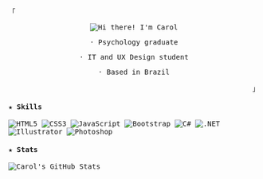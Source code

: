 <samp>

  <p align="left">「</p>
  <div align="center">
    <picture>
      <source media="(prefers-color-scheme: light)" srcset="https://readme-typing-svg.demolab.com?font=Consolas&weight=700&size=17&duration=1500&pause=500&color=1f2328&center=true&width=97&lines=Hi+there!;I'm+Carol">
      <source media="(prefers-color-scheme: dark)" srcset="https://readme-typing-svg.demolab.com?font=Consolas&weight=700&size=17&duration=1500&pause=500&color=f0f6fc&center=true&width=97&lines=Hi+there!;I'm+Carol">
      <img alt="Hi there! I'm Carol" src="https://readme-typing-svg.demolab.com?font=Consolas&weight=700&size=17&duration=1500&pause=500&color=1f2328&center=true&width=97&lines=Hi+there!;I'm+Carol">
    </picture>
    <p>· Psychology graduate</p>
    <p>· IT and UX Design student</p>
    <p>· Based in Brazil</p>
  </div>
  <p align="right">」</p>

  <h4>★ Skills</h4>
  <picture>
    <source media="(prefers-color-scheme: light)" srcset="https://img.shields.io/badge/html5-f0f6fc.svg?style=for-the-badge&logo=html5&logoColor=A477BB">
    <source media="(prefers-color-scheme: dark)" srcset="https://img.shields.io/badge/html5-black.svg?style=for-the-badge&logo=html5&logoColor=AF96F1">
    <img alt="HTML5" src="https://img.shields.io/badge/html5-f0f6fc.svg?style=for-the-badge&logo=html5&logoColor=A477BB">
  </picture>
  <picture>
    <source media="(prefers-color-scheme: light)" srcset="https://img.shields.io/badge/css3-f0f6fc.svg?style=for-the-badge&logo=css3&logoColor=A477BB">
    <source media="(prefers-color-scheme: dark)" srcset="https://img.shields.io/badge/css3-black.svg?style=for-the-badge&logo=css3&logoColor=AF96F1">
    <img alt="CSS3" src="https://img.shields.io/badge/css3-f0f6fc.svg?style=for-the-badge&logo=css3&logoColor=A477BB">
  </picture>
  <picture>
    <source media="(prefers-color-scheme: light)" srcset="https://img.shields.io/badge/javascript-f0f6fc.svg?style=for-the-badge&logo=javascript&logoColor=A477BB">
    <source media="(prefers-color-scheme: dark)" srcset="https://img.shields.io/badge/javascript-black.svg?style=for-the-badge&logo=javascript&logoColor=AF96F1">
    <img alt="JavaScript" src="https://img.shields.io/badge/javascript-f0f6fc.svg?style=for-the-badge&logo=javascript&logoColor=A477BB">
  </picture>
  <picture>
    <source media="(prefers-color-scheme: light)" srcset="https://img.shields.io/badge/bootstrap-f0f6fc.svg?style=for-the-badge&logo=bootstrap&logoColor=A477BB">
    <source media="(prefers-color-scheme: dark)" srcset="https://img.shields.io/badge/bootstrap-black.svg?style=for-the-badge&logo=bootstrap&logoColor=AF96F1">
    <img alt="Bootstrap" src="https://img.shields.io/badge/bootstrap-f0f6fc.svg?style=for-the-badge&logo=bootstrap&logoColor=A477BB">
  </picture>
  <picture>
    <source media="(prefers-color-scheme: light)" srcset="https://img.shields.io/badge/c%23-f0f6fc.svg?style=for-the-badge&logo=csharp&logoColor=A477BB">
    <source media="(prefers-color-scheme: dark)" srcset="https://img.shields.io/badge/c%23-black.svg?style=for-the-badge&logo=csharp&logoColor=AF96F1">
    <img alt="C#" src="https://img.shields.io/badge/c%23-f0f6fc.svg?style=for-the-badge&logo=csharp&logoColor=A477BB">
  </picture>
  <picture>
    <source media="(prefers-color-scheme: light)" srcset="https://img.shields.io/badge/.NET-f0f6fc?style=for-the-badge&logo=.net&logoColor=A477BB">
    <source media="(prefers-color-scheme: dark)" srcset="https://img.shields.io/badge/.NET-black?style=for-the-badge&logo=.net&logoColor=AF96F1">
    <img alt=".NET" src="https://img.shields.io/badge/.NET-f0f6fc?style=for-the-badge&logo=.net&logoColor=A477BB">
  </picture>
  <picture>
    <source media="(prefers-color-scheme: light)" srcset="https://img.shields.io/badge/illustrator-f0f6fc.svg?style=for-the-badge&logo=adobe%20illustrator&logoColor=A477BB">
    <source media="(prefers-color-scheme: dark)" srcset="https://img.shields.io/badge/illustrator-black.svg?style=for-the-badge&logo=adobe%20illustrator&logoColor=AF96F1">
    <img alt="Illustrator" src="https://img.shields.io/badge/illustrator-f0f6fc.svg?style=for-the-badge&logo=adobe%20illustrator&logoColor=A477BB">
  </picture>
  <picture>
    <source media="(prefers-color-scheme: light)" srcset="https://img.shields.io/badge/photoshop-f0f6fc.svg?style=for-the-badge&logo=adobe%20photoshop&logoColor=A477BB">
    <source media="(prefers-color-scheme: dark)" srcset="https://img.shields.io/badge/photoshop-black.svg?style=for-the-badge&logo=adobe%20photoshop&logoColor=AF96F1">
    <img alt="Photoshop" src="https://img.shields.io/badge/photoshop-f0f6fc.svg?style=for-the-badge&logo=adobe%20photoshop&logoColor=A477BB">
  </picture>

  <h4>★ Stats</h4>
  <picture>
    <source media="(prefers-color-scheme: light)" srcset="https://pixel-profile.vercel.app/api/github-stats?username=croldrte&screen_effect=true&dithering=true&theme=fuji&color=black">
    <source media="(prefers-color-scheme: dark)" srcset="https://pixel-profile.vercel.app/api/github-stats?username=croldrte&screen_effect=true&dithering=true&theme=fuji">
    <img alt="Carol's GitHub Stats" src="https://pixel-profile.vercel.app/api/github-stats?username=croldrte&screen_effect=true&dithering=true&theme=fuji&color=black">
  </picture>

</samp>
